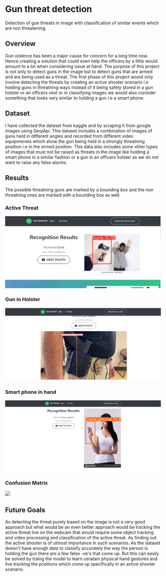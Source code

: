 # Gun threat detection
Detection of gun threats in image with classification of similar events which are non threatening.

## Overview
Gun violence has been a major cause for concern for a long time now. Hence creating a solution that could even help the officers by a little would amount to a lot when considering issue at hand. The purpose of this project is not only to detect guns in the image but to detect guns that are armed and are being used as a threat. The first phase of this project would only involve detecting the threats by creating an active shooter scenario i.e holding guns in threatning ways instead of it being safely stored in a gun holster or an officers vest or in classifying images we would also consider something that looks very similar to holding a gun i.e a smart phone.

## Dataset
I have collected the dataset from kaggle and by scraping it from google images using SerpApi. This dataset includes a combination of images of guns held in different angles and recorded from different video equipmenets which show the gun being held in a strongly threatning position i.e in the armed position. This data also includes some other types of images that must not be raised as threats in the image like holding a smart phone in a similar fashion or a gun in an officers holster as we do not want to raise any false alarms.

## Results

The possible threatning guns are marked by a bounding box and the non threatning ones are marked with a bounding box as well.

### Active Threat
![](images/demo_1.jpg)

### Gun in Holster
![](images/demo_2.jpg)

### Smart phone in hand
![](images/demo_3.jpg)

### Confusion Matrix

![](image/demo_4.jpg)



## Future  Goals

As detecting the threat purely based on the image is not a very good approach but what would be an even better approach would be tracking the active threat live on the webcam that would require some object tracking and video processing and classification of the active threat. As finding out the active shooter is of utmost importance in such scenarios. As the dataset doesn't have enough data to classify accurately the way the person is holding the gun there are a few false -ve's that come up. But this can easily be solved by traing the model to learn ceratain physical hand gestures and live tracking the positions which come up specifically in an active shooter scenario. 
